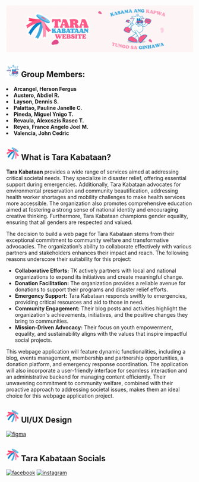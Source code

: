 <img src="https://github.com/afgeloo/TK-Website/blob/main/BANNER.gif">

<h2><img height=35 width=35 src="https://github.com/afgeloo/TK-Website/blob/main/tkmascot.png"> Group Members: </h2> 
<b>
<li> Arcangel, Herson Fergus </li> 
<li> Austero, Abdiel R. </li> 
<li> Layson, Dennis S. </li> 
<li> Palattao, Pauline Janelle C. </li> 
<li> Pineda, Miguel Ynigo T. </li> 
<li> Revaula, Alexcszis Rasec T. </li> 
<li> Reyes, France Angelo Joel M. </li> 
<li> Valencia, John Cedric </li> 
</b>

<h2> <img height=35 width=35 src="https://github.com/afgeloo/TK-Website/blob/main/tk%20sipa.png"> What is Tara Kabataan? </h2>
<b>Tara Kabataan</b> provides a wide range of services aimed at addressing critical societal needs. They specialize in disaster relief, offering essential support during emergencies. Additionally, Tara Kabataan advocates for environmental preservation and community beautification, addressing health worker shortages and mobility challenges to make health services more accessible. The organization also promotes comprehensive education aimed at fostering a strong sense of national identity and encouraging creative thinking. Furthermore, Tara Kabataan champions gender equality, ensuring that all genders are respected and valued.

The decision to build a web page for Tara Kabataan stems from their exceptional commitment to community welfare and transformative advocacies. The organization’s ability to collaborate effectively with various partners and stakeholders enhances their impact and reach. The following reasons underscore their suitability for this project:
- <b>Collaborative Efforts:</b> TK actively partners with local and national organizations to expand its initiatives and create meaningful change.
- <b>Donation Facilitation:</b> The organization provides a reliable avenue for donations to support their programs and disaster relief efforts.
- <b>Emergency Support:</b> Tara Kabataan responds swiftly to emergencies, providing critical resources and aid to those in need.
- <b>Community Engagement:</b> Their blog posts and activities highlight the organization's achievements, initiatives, and the positive changes they bring to communities.
- <b>Mission-Driven Advocacy:</b> Their focus on youth empowerment, equality, and sustainability aligns with the values that inspire impactful social projects.

This webpage application will feature dynamic functionalities, including a blog, events management, membership and partnership opportunities, a donation platform, and emergency response coordination. The application will also incorporate a user-friendly interface for seamless interaction and an administrative backend for managing content efficiently. Their unwavering commitment to community welfare, combined with their proactive approach to addressing societal issues, makes them an ideal choice for this webpage application project.

<h2>
  <img height="35" width="35" src="https://github.com/afgeloo/TK-Website/blob/main/tk%20sipa.png?raw=true">
  UI/UX Design
</h2>

[![figma](https://img.shields.io/badge/figma-000000?style=for-the-badge&logo=figma&logoColor=white)](https://www.figma.com/design/427lEz2ZJ1EnQ3ppvUMCqR/Tara-Kabataan-UI?node-id=6-4124&t=5ErLtQQUcRZ8NP4T-1)

<h2>
  <img height="35" width="35" src="https://github.com/afgeloo/TK-Website/blob/main/tk%20sipa.png?raw=true">
  Tara Kabataan Socials
</h2>

[![facebook](https://img.shields.io/badge/facebook-1877f2?style=for-the-badge&logo=facebook&logoColor=white)](https://www.facebook.com/TaraKabataanMNL)
[![instagram](https://img.shields.io/badge/instagram-8134AF?style=for-the-badge&logo=instagram&logoColor=white)](https://www.instagram.com/tarakabataan/)






